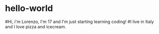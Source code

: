 # hello-world
#Hi, i'm Lorenzo, I'm 17 and I'm just starting learning coding!
#I live in Italy and I love pizza and icecream.
